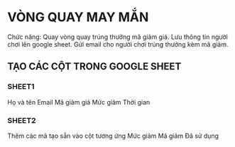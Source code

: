 # VÒNG QUAY MAY MẮN

Chức năng:
  Quay vòng quay trúng thưởng mã giảm giá.
  Lưu thông tin người chơi lên google sheet.
  Gửi email cho người chơi trúng thưởng kèm mã giảm.

## TẠO CÁC CỘT TRONG GOOGLE SHEET
### SHEET1
  Họ và tên
  Email
  Mã giảm giá
  Mức giảm
  Thời gian

### SHEET2
Thêm các mã tạo sẵn vào cột tương ứng
  Mức giảm
  Mã giảm
  Đã sử dụng
